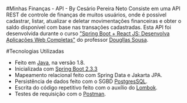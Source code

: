#Minhas Finanças - API - By Cesário Pereira Neto
Consiste em uma API REST de controle de finanças de muitos usuários,
onde é possivel cadastrar, listar, atualizar e deletar movimentações financeiras e obter o saldo disponível com base nas transações cadastradas.
Esta API foi desenvolvida durante o curso ["Spring Boot + React JS: Desenvolva Aplicações Web Completas"](https://www.udemy.com/share/102a8mCUYYdFpVRXg=/) do professor [Dougllas Sousa](https://www.linkedin.com/in/dougllassousa/).

#Tecnologias Utilizadas
- Feito em [Java](https://www.oracle.com/java), na versão 1.8.
- Inicializada com [Spring Boot 2.3.3](https://spring.io/projects/spring-boot)
- Mapeamento relacional feito com Spring Data e Jakarta JPA.
- Persistência de dados feito com o SGBD [PostgresSQL](https://www.postgresql.org).
- Escrita do código repetitivo feito com o auxílio do [Lombok](https://www.projectlombok.org).
- Testes de requisição com o [Postman](https://www.postman.com/).



